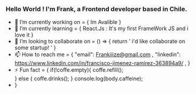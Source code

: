 ### Hello World ! I'm Frank, a Frontend developer based in Chile. 

- 🔭 I’m currently working on = { Im Avalible }
- 🌱 I’m currently learning = { React.Js : It's my first FrameWork JS and i love it }
- 👯 I’m looking to collaborate on = () => { return ' i'd like collaborate on some startup! ' }
- 📫 How to reach me = {
   "email": Frankiiize@gmail.com ,
   "linkedin": https://www.linkedin.com/in/francisco-jimenez-ramirez-363894a9/ ,
 }
- ⚡ Fun fact = {
    if(!coffe.empty){
      coffe.refill();  
    }
    else {
      coffe.drinks();
    }
    console.log(body.caffeine);
- }

